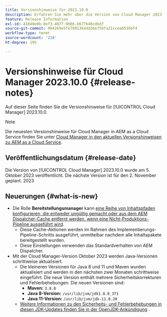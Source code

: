 ```yaml
---
title: Versionshinweise für 2023.10.0
description: Erfahren Sie mehr über die Version von Cloud Manager 2023.10.0.
feature: Release Information
exl-id: 41840e0b-0ef3-4077-9886-b677b40cdbd7
source-git-commit: 984269e5fe70913644d26e759fa21ccea0536bf4
workflow-type: tm+mt
source-wordcount: '218'
ht-degree: 19%

---
```


# Versionshinweise für Cloud Manager 2023.10.0 {#release-notes}

Auf dieser Seite finden Sie die Versionshinweise für [!UICONTROL Cloud Manager] 2023.10.0.

>[!NOTE]
>
>Die neuesten Versionshinweise für Cloud Manager in AEM as a Cloud Service finden Sie unter [Cloud Manager in den aktuellen Versionshinweisen zu AEM as a Cloud Service](https://experienceleague.adobe.com/en/docs/experience-manager-cloud-service/content/release-notes/cloud-manager/current).

## Veröffentlichungsdatum {#release-date}

Die Version von [!UICONTROL Cloud Manager] 2023.10.0 wurde am 5. Oktober 2023 veröffentlicht. Die nächste Version ist für den 2. November geplant. 2023

## Neuerungen {#what-is-new}

* Die Rolle **Bereitstellungsmanager** kann [ eine Reihe von Inhaltspfaden konfigurieren, die entweder ungültig gemacht oder aus dem AEM Dispatcher-Cache entfernt werden, wenn eine Nicht-Produktions-Pipeline ausgeführt wird](/help/using/non-production-pipelines.md).
   * Diese Cache-Aktionen werden im Rahmen des Implementierungs-Pipeline-Schritts ausgeführt, unmittelbar nachdem alle Inhaltspakete bereitgestellt wurden.
   * Diese Einstellungen verwenden das Standardverhalten von AEM Dispatcher.
* Mit der Cloud Manager-Version Oktober 2023 werden Java-Versionen schrittweise aktualisiert.
   * Die kleineren Versionen für Java 8 und 11 und Maven wurden aktualisiert und werden in den nächsten zwei Monaten schrittweise eingeführt. Die neue Version enthält mehrere Sicherheitskorrekturen und Fehlerbehebungen. Die neuen Versionen sind:
      * **Maven:** `3.8.8`
      * **Java 8-Version:** `/usr/lib/jvm/jdk1.8.0_371`
      * **Java 11-Version:** `/usr/lib/jvm/jdk-11.0.20`
   * [Weitere Informationen zu den Sicherheits- und Fehlerbehebungen in diesen JDK-Updates finden Sie in der OpenJDK-Ankündigung](https://openjdk.org/groups/vulnerability/advisories/) .
